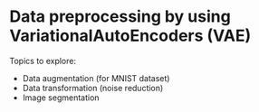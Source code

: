 # Data preprocessing by using VariationalAutoEncoders (VAE)

Topics to explore:
- Data augmentation (for MNIST dataset)
- Data transformation (noise reduction)
- Image segmentation

